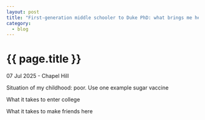 ```yaml
---
layout: post
title: "First-generation middle schooler to Duke PhD: what brings me here"
category: 
  - blog
---
```


{{ page.title }}
================

<p class="meta">07 Jul 2025 - Chapel Hill</p>

Situation of my childhood: poor. Use one example sugar vaccine


What it takes to enter college

What it takes to make friends here
